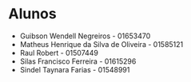 # Alunos

* Guibson Wendell Negreiros - 01653470
* Matheus Henrique da Silva de Oliveira - 01585121
* Raul Robert - 01507449
* Silas Francisco Ferreira - 01615296
* Sindel Taynara Farias - 01548991
